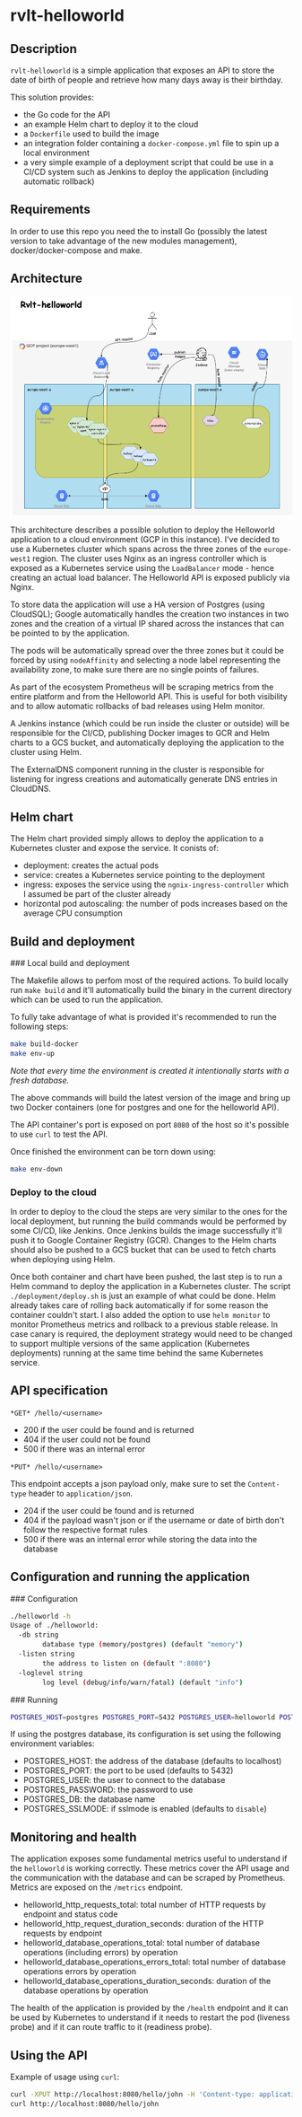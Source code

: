 # rvlt-helloworld

## Description

`rvlt-helloworld` is a simple application that exposes an API to store the date of birth of people and retrieve how many days away is their birthday.

This solution provides:

* the Go code for the API
* an example Helm chart to deploy it to the cloud
* a `Dockerfile` used to build the image
* an integration folder containing a `docker-compose.yml` file to spin up a local environment
* a very simple example of a deployment script that could be use in a CI/CD system such as Jenkins to deploy the application (including automatic rollback)

## Requirements

In order to use this repo you need the to install Go (possibly the latest version to take advantage of the new modules management), docker/docker-compose and make.

## Architecture

![rvlt-helloworld](img/rvlt-helloworld.png)

This architecture describes a possible solution to deploy the Helloworld application to a cloud environment (GCP in this instance).
I've decided to use a Kubernetes cluster which spans across the three zones of the `europe-west1` region. The cluster uses Nginx as an ingress controller which is exposed as a Kubernetes service using the `LoadBalancer` mode - hence creating an actual load balancer.
The Helloworld API is exposed publicly via Nginx.

To store data the application will use a HA version of Postgres (using CloudSQL); Google automatically handles the creation two instances in two zones and the creation of a virtual IP shared across the instances that can be pointed to by the application.

The pods will be automatically spread over the three zones but it could be forced by using `nodeAffinity` and selecting a node label representing the availability zone, to make sure there are no single points of failures.

As part of the ecosystem Prometheus will be scraping metrics from the entire platform and from the Helloworld API. This is useful for both visibility and to allow automatic rollbacks of bad releases using Helm monitor.

A Jenkins instance (which could be run inside the cluster or outside) will be responsible for the CI/CD, publishing Docker images to GCR and Helm charts to a GCS bucket, and automatically deploying the application to the cluster using Helm.

The ExternalDNS component running in the cluster is responsible for listening for ingress creations and automatically generate DNS entries in CloudDNS.

## Helm chart

The Helm chart provided simply allows to deploy the application to a Kubernetes cluster and expose the service. It conists of:

* deployment: creates the actual pods
* service: creates a Kubernetes service pointing to the deployment
* ingress: exposes the service using the `ngnix-ingress-controller` which I assumed be part of the cluster already
* horizontal pod autoscaling: the number of pods increases based on the average CPU consumption

## Build and deployment

### Local build and deployment

The Makefile allows to perfom most of the required actions. To build locally run `make build` and it'll automatically build the binary in the current directory which can be used to run the application.

To fully take advantage of what is provided it's recommended to run the following steps:

```bash
make build-docker
make env-up
```

_Note that every time the environment is created it intentionally starts with a fresh database._

The above commands will build the latest version of the image and bring up two Docker containers (one for postgres and one for the helloworld API).

The API container's port is exposed on port `8080` of the host so it's possible to use `curl` to test the API.

Once finished the environment can be torn down using:

```bash
make env-down
```

### Deploy to the cloud

In order to deploy to the cloud the steps are very similar to the ones for the local deployment, but running the build commands would be performed by some CI/CD, like Jenkins. Once Jenkins builds the image successfully it'll push it to Google Container Registry (GCR). Changes to the Helm charts should also be pushed to a GCS bucket that can be used to fetch charts when deploying using Helm.

Once both container and chart have been pushed, the last step is to run a Helm command to deploy the application in a Kubernetes cluster. The script `./deployment/deploy.sh` is just an example of what could be done. Helm already takes care of rolling back automatically if for some reason the container couldn't start.
I also added the option to use `helm monitor` to monitor Prometheus metrics and rollback to a previous stable release.
In case canary is required, the deployment strategy would need to be changed to support multiple versions of the same application (Kubernetes deployments) running at the same time behind the same Kubernetes service.

## API specification

`*GET* /hello/<username>`

* 200 if the user could be found and is returned
* 404 if the user could not be found
* 500 if there was an internal error

`*PUT* /hello/<username>`

This endpoint accepts a json payload only, make sure to set the `Content-type` header to `application/json`.

* 204 if the user could be found and is returned
* 404 if the payload wasn't json or if the username or date of birth don't follow the respective format rules
* 500 if there was an internal error while storing the data into the database

## Configuration and running the application

### Configuration

```bash
./helloworld -h
Usage of ./helloworld:
  -db string
        database type (memory/postgres) (default "memory")
  -listen string
        the address to listen on (default ":8080")
  -loglevel string
        log level (debug/info/warn/fatal) (default "info")
```

### Running

```bash
POSTGRES_HOST=postgres POSTGRES_PORT=5432 POSTGRES_USER=helloworld POSTGRES_PASSWORD=password POSTGRES_DB=helloworld ./helloworld -db=postgres
```

If using the postgres database, its configuration is set using the following environment variables:

* POSTGRES_HOST: the address of the database (defaults to localhost)
* POSTGRES_PORT: the port to be used (defaults to 5432)
* POSTGRES_USER: the user to connect to the database
* POSTGRES_PASSWORD: the password to use
* POSTGRES_DB: the database name
* POSTGRES_SSLMODE: if sslmode is enabled (defaults to `disable`)

## Monitoring and health

The application exposes some fundamental metrics useful to understand if the `helloworld` is working correctly. These metrics cover the API usage and the communication with the database and can be scraped by Prometheus. Metrics are exposed on the `/metrics` endpoint.

* helloworld_http_requests_total: total number of HTTP requests by endpoint and status code
* helloworld_http_request_duration_seconds: duration of the HTTP requests by endpoint
* helloworld_database_operations_total: total number of database operations (including errors) by operation
* helloworld_database_operations_errors_total: total number of database operations errors by operation
* helloworld_database_operations_duration_seconds: duration of the database operations by operation

The health of the application is provided by the `/health` endpoint and it can be used by Kubernetes to understand if it needs to restart the pod (liveness probe) and if it can route traffic to it (readiness probe).

## Using the API

Example of usage using `curl`:

```bash
curl -XPUT http://localhost:8080/hello/john -H 'Content-type: application/json' -d '{"dateOfBirth": "2016-02-02"}'
curl http://localhost:8080/hello/john
```
